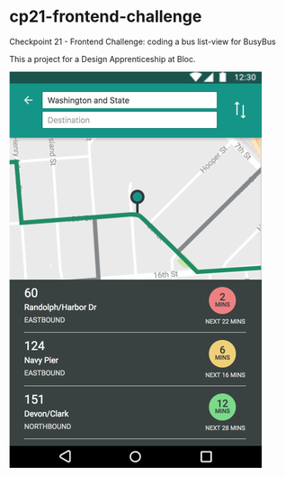 # cp21-frontend-challenge
Checkpoint 21 - Frontend Challenge: coding a bus list-view for BusyBus

This a project for a Design Apprenticeship at Bloc.

![BusyBus Screenshot](https://github.com/lucianchung/lucianchung.github.io/blob/master/images/github-screenshots/cp21.png?raw=true)
